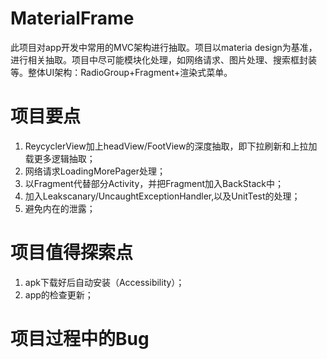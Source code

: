 # MaterialFrame
  此项目对app开发中常用的MVC架构进行抽取。项目以materia design为基准，进行相关抽取。项目中尽可能模块化处理，如网络请求、图片处理、搜索框封装
  等。整体UI架构：RadioGroup+Fragment+渲染式菜单。
# 项目要点
  1. ReycyclerView加上headView/FootView的深度抽取，即下拉刷新和上拉加载更多逻辑抽取；
  2. 网络请求LoadingMorePager处理；
  3. 以Fragment代替部分Activity，并把Fragment加入BackStack中；
  4. 加入Leakscanary/UncaughtExceptionHandler,以及UnitTest的处理；
  5. 避免内在的泄露；
  
# 项目值得探索点
  1. apk下载好后自动安装（Accessibility）；
  2. app的检查更新；
  
# 项目过程中的Bug
